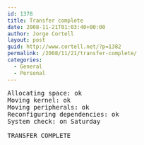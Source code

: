 ```yaml
---
id: 1378
title: Transfer complete
date: 2008-11-21T01:03:40+00:00
author: Jorge Cortell
layout: post
guid: http://www.cortell.net/?p=1382
permalink: /2008/11/21/transfer-complete/
categories:
  - General
  - Personal
---
```

<pre>Allocating space: ok
Moving kernel: ok
Moving peripherals: ok
Reconfiguring dependencies: ok
System check: on Saturday

TRANSFER COMPLETE</pre>